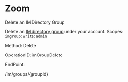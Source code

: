 #     Zoom


Delete an IM Directory Group

Delete an [IM directory group](https://support.zoom.us/hc/en-us/articles/203749815-IM-Management) under your account.
Scopes: `imgroup:write:admin`
 

Method: Delete

OperationID: imGroupDelete

EndPoint:

/im/groups/{groupId}
